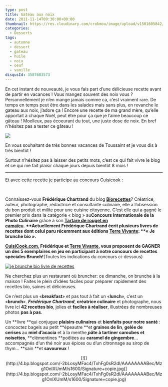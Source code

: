 ```yaml
---
type: post
title: Gateau aux noix
date: 2011-11-14T09:30:00+00:00
thumbnail: https://res.cloudinary.com/crokmou/image/upload/v1501605842/IMG_4510-final-102x110_atr1if.jpg
categories: 
  - Desserts
tags: 
  - automne
  - dessert
  - gateau
  - huile
  - noix
  - oeuf
  - vanille
disqusId: 3587683573
---
```


En cet instant de nouveauté, je vous fais part d’une délicieuse recette avant de partir en vacances ! Vous mangez souvent des noix vous ? Personnellement je n’en mange jamais comme ca, c’est vraiment rare. De temps en temps peut être dans les salades mais sans plus, en revanche le gateau aux noix, j’adore ça ! Encore une recette de ma grand mère, qu’elle apportait à chaque Noël, peut être pour ça que je l’aime beaucoup ce gâteau ! Moelleux, pas écoeurant du tout, une juste dose de noix. En bref n’hésitez pas a tester ce gâteau !

[![](http://2.bp.blogspot.com/-8ykB_pfMNEE/Tqmxpp5vllI/AAAAAAAABCU/Ajp-_6Nez5g/s1600/Gateau+aux+noix.jpg)](http://2.bp.blogspot.com/-8ykB_pfMNEE/Tqmxpp5vllI/AAAAAAAABCU/Ajp-_6Nez5g/s1600/Gateau+aux+noix.jpg)

En vous souhaitant de très bonnes vacances de Toussaint et je vous dis à très bientôt !

Surtout n’hésitez pas à laisser des petits mots, c’est ce qui fait vivre le blog et ce qui me fait plaisir chaque jours depuis bientôt 8 mois !

__________

Et avec cette recette je participe au concours Cuisicook :

 

Connaissez-vous **Frédérique Chartrand** du blog **[Biorecettes](http://www.biorecettes.com/)**? Créatrice, auteur, photographe, rédactrice et consultante culinaire, elle a l’obsession du bon produit et milite pour une cuisine citoyenne. C’est elle qui a gagné le premier prix dans la catégorie « blog » au**Concours Internationale de la Photo Culinaire** grâce à son **[Tartare de rouget en camaïeu](http://cuisicook.com/recherche?query=tartare+de+rouget)****. **Actuellement Frédérique Chartrand écrit plusieurs livres de recettes dont celui paru récemment aux éditions **[Terre Vivante](http://boutique.terrevivante.org/librairie/livres/167/alimentation/facile-et-bio/458-je-brunche-bio.htm)**: **« Je brunche bio »****.**

**[CuisiCook.com](http://www.cuisicook.com/), Frédérique et **[Terre Vivante](http://boutique.terrevivante.org/librairie/livres/167/alimentation/facile-et-bio/458-je-brunche-bio.htm)**, vous proposent de GAGNER un des 5 exemplaires en jeu en participant à notre concours de recettes spéciales Brunch!**(Toutes les indications du concours ci-dessous)

[![](http://cuisicook.com/blog/wp-content/uploads/2011/10/couv-finale.jpg "je brunche bio livre de recettes")](http://cuisicook.com/blog/wp-content/uploads/2011/10/couv-finale.jpg)

Ne cherchez plus un restaurant où bruncher: ce dimanche, on brunche à la maison ! Faites le plein d’idées faciles pour préparer rapidement des recettes bio, saines et délicieuses.



Ce n’est plus un «**breakfast**» et pas tout à fait un «**lunch**», c’est un «**brunch**». _**Frédérique Chartrand**_, **créatrice culinaire** et photographe, nous livre ici **42 recettes bio**, jolies et **faciles à réaliser**, illustrées de nombreuses photos **pas à pas**.

Un **livre **qui conjugue **plaisirs culinaires** et **bienfaits pour notre santé** : concoctez bagels au petit **épeautre **et **graines de lin**, **gelée de cerises** au **miel d’acacia** et à la menthe,**pâte à tartiner caroubes et noisettes**, **clémentines **poêlées au **caramel de gingembre**… accompagnés d‘un thé noir aux épices ou d’un citronnage au sirop de thym… **sain **et **savoureux** !  
  

<div style="clear: both; text-align: center;">[![](http://4.bp.blogspot.com/-2bLosyMFac4/TxhFg0sR2dI/AAAAAAAABec/Mzg1OnlXUmM/s1600/Signature+copie.jpg)](http://4.bp.blogspot.com/-2bLosyMFac4/TxhFg0sR2dI/AAAAAAAABec/Mzg1OnlXUmM/s1600/Signature+copie.jpg)

 



</div>